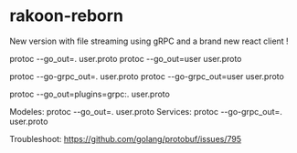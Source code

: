 # rakoon-reborn

New version with file streaming using gRPC and a brand new react client !

protoc --go_out=. user.proto
protoc --go_out=user user.proto

protoc --go-grpc_out=. user.proto
protoc --go-grpc_out=user user.proto

protoc --go_out=plugins=grpc:. user.proto

Modeles:
protoc --go_out=. user.proto
Services:
protoc --go-grpc_out=. user.proto

Troubleshoot:
https://github.com/golang/protobuf/issues/795